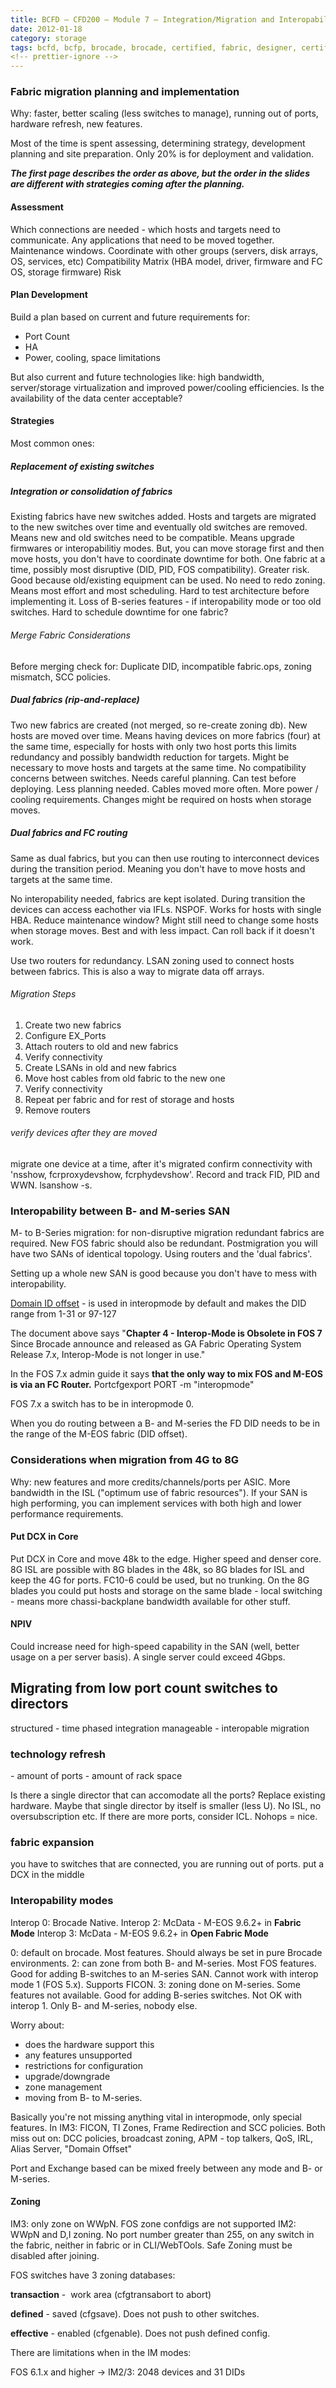 ```yaml
---
title: BCFD – CFD200 – Module 7 – Integration/Migration and Interopability
date: 2012-01-18
category: storage
tags: bcfd, bcfp, brocade, brocade, certified, fabric, designer, certification, storage, storage, area, network, storage, network
<!-- prettier-ignore -->
---
```


### Fabric migration planning and implementation

Why: faster, better scaling (less switches to manage), running out of ports,
hardware refresh, new features.

Most of the time is spent assessing, determining strategy, development planning
and site preparation. Only 20% is for deployment and validation.

**_The first page describes the order as above, but the order in the slides are
different with strategies coming after the planning._**

#### Assessment

Which connections are needed - which hosts and targets need to communicate. Any
applications that need to be moved together. Maintenance windows. Coordinate
with other groups (servers, disk arrays, OS, services, etc) Compatibility Matrix
(HBA model, driver, firmware and FC OS, storage firmware) Risk

#### Plan Development

Build a plan based on current and future requirements for:

- Port Count
- HA
- Power, cooling, space limitations

But also current and future technologies like: high bandwidth, server/storage
virtualization and improved power/cooling efficiencies. Is the availability of
the data center acceptable?

#### Strategies

Most common ones:

##### Replacement of existing switches

##### Integration or consolidation of fabrics

Existing fabrics have new switches added. Hosts and targets are migrated to the
new switches over time and eventually old switches are removed. Means new and
old switches need to be compatible. Means upgrade firmwares or interopabilitiy
modes. But, you can move storage first and then move hosts, you don't have to
coordinate downtime for both. One fabric at a time, possibly most disruptive
(DID, PID, FOS compatibility). Greater risk. Good because old/existing equipment
can be used. No need to redo zoning. Means most effort and most scheduling. Hard
to test architecture before implementing it. Loss of B-series features - if
interopability mode or too old switches. Hard to schedule downtime for one
fabric?

###### Merge Fabric Considerations

Before merging check for: Duplicate DID, incompatible fabric.ops, zoning
mismatch, SCC policies.

##### Dual fabrics (rip-and-replace)

Two new fabrics are created (not merged, so re-create zoning db). New hosts are
moved over time. Means having devices on more fabrics (four) at the same time,
especially for hosts with only two host ports this limits redundancy and
possibly bandwidth reduction for targets. Might be necessary to move hosts and
targets at the same time. No compatibility concerns between switches. Needs
careful planning. Can test before deploying. Less planning needed. Cables moved
more often. More power / cooling requirements. Changes might be required on
hosts when storage moves.

##### Dual fabrics and FC routing

Same as dual fabrics, but you can then use routing to interconnect devices
during the transition period. Meaning you don't have to move hosts and targets
at the same time.

No interopability needed, fabrics are kept isolated. During transition the
devices can access eachother via IFLs. NSPOF. Works for hosts with single HBA.
Reduce maintenance window? Might still need to change some hosts when storage
moves. Best and with less impact. Can roll back if it doesn't work.

Use two routers for redundancy. LSAN zoning used to connect hosts between
fabrics. This is also a way to migrate data off arrays.

###### Migration Steps

1. Create two new fabrics
2. Configure EX_Ports
3. Attach routers to old and new fabrics
4. Verify connectivity
5. Create LSANs in old and new fabrics
6. Move host cables from old fabric to the new one
7. Verify connectivity
8. Repeat per fabric and for rest of storage and hosts
9. Remove routers

###### verify devices after they are moved

migrate one device at a time, after it's migrated confirm connectivity with
'nsshow, fcrproxydevshow, fcrphydevshow'. Record and track FID, PID and WWN.
lsanshow -s.

### Interopability between B- and M-series SAN

M- to B-Series migration: for non-disruptive migration redundant fabrics are
required. New FOS fabric should also be redundant. Postmigration you will have
two SANs of identical topology. Using routers and the 'dual fabrics'.

Setting up a whole new SAN is good because you don't have to mess with
interopability.

[Domain ID offset](http://community.brocade.com/docs/DOC-1639 "more details about IM") -
is used in interopmode by default and makes the DID range from 1-31 or 97-127

The document above says "**Chapter 4 - Interop-Mode is Obsolete in FOS 7** Since
Brocade announce and released as GA Fabric Operating System Release 7.x,
Interop-Mode is not longer in use."

In the FOS 7.x admin guide it says **that the only way to mix FOS and M-EOS is
via an FC Router.** Portcfgexport PORT -m "interopmode"

FOS 7.x a switch has to be in interopmode 0.

When you do routing between a B- and M-series the FD DID needs to be in the
range of the M-EOS fabric (DID offset).

### Considerations when migration from 4G to 8G

Why: new features and more credits/channels/ports per ASIC. More bandwidth in
the ISL ("optimum use of fabric resources"). If your SAN is high performing, you
can implement services with both high and lower performance requirements.

#### Put DCX in Core

Put DCX in Core and move 48k to the edge. Higher speed and denser core. 8G ISL
are possible with 8G blades in the 48k, so 8G blades for ISL and keep the 4G for
ports. FC10-6 could be used, but no trunking. On the 8G blades you could put
hosts and storage on the same blade - local switching - means more
chassi-backplane bandwidth available for other stuff.

#### NPIV

Could increase need for high-speed capability in the SAN (well, better usage on
a per server basis). A single server could exceed 4Gbps.

## Migrating from low port count switches to directors

structured - time phased integration manageable - interopable migration

### technology refresh

\- amount of ports - amount of rack space

Is there a single director that can accomodate all the ports? Replace existing
hardware. Maybe that single director by itself is smaller (less U). No ISL, no
oversubscription etc. If there are more ports, consider ICL. Nohops = nice.

### fabric expansion

you have to switches that are connected, you are running out of ports. put a DCX
in the middle

### Interopability modes

Interop 0: Brocade Native. Interop 2: McData - M-EOS 9.6.2+ in **Fabric Mode**
Interop 3: McData - M-EOS 9.6.2+ in **Open Fabric Mode**

0: default on brocade. Most features. Should always be set in pure Brocade
environments. 2: can zone from both B- and M-series. Most FOS features. Good for
adding B-switches to an M-series SAN. Cannot work with interop mode 1 (FOS 5.x).
Supports FICON. 3: zoning done on M-series. Some features not available. Good
for adding B-series switches. Not OK with interop 1. Only B- and M-series,
nobody else.

Worry about:

- does the hardware support this
- any features unsupported
- restrictions for configuration
- upgrade/downgrade
- zone management
- moving from B- to M-series.

Basically you're not missing anything vital in interopmode, only special
features. In IM3: FICON, TI Zones, Frame Redirection and SCC policies. Both miss
out on: DCC policies, broadcast zoning, APM - top talkers, QoS, IRL, Alias
Server, "Domain Offset"

Port and Exchange based can be mixed freely between any mode and B- or M-series.

#### Zoning

IM3: only zone on WWpN. FOS zone confdigs are not supported IM2: WWpN and D,I
zoning. No port number greater than 255, on any switch in the fabric, neither in
fabric or in CLI/WebTOols. Safe Zoning must be disabled after joining.

FOS switches have 3 zoning databases:

**transaction** -  work area (cfgtransabort to abort)

**defined** - saved (cfgsave). Does not push to other switches.

**effective** - enabled (cfgenable). Does not push defined config.

There are limitations when in the IM modes:

FOS 6.1.x and higher -> IM2/3: 2048 devices and 31 DIDs
